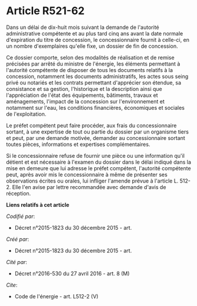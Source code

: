 # Article R521-62

Dans un délai de dix-huit mois suivant la demande de l'autorité administrative compétente et au plus tard cinq ans avant la
date normale d'expiration du titre de concession, le concessionnaire fournit à celle-ci, en un nombre d'exemplaires qu'elle
fixe, un dossier de fin de concession. 

Ce dossier comporte, selon des modalités de réalisation et de remise précisées par arrêté du ministre de l'énergie, les
éléments permettant à l'autorité compétente de disposer de tous les documents relatifs à la concession, notamment les
documents administratifs, les actes sous seing privé ou notariés et les contrats permettant d'apprécier son étendue, sa
consistance et sa gestion, l'historique et la description ainsi que l'appréciation de l'état des équipements, bâtiments,
travaux et aménagements, l'impact de la concession sur l'environnement et notamment sur l'eau, les conditions financières,
économiques et sociales de l'exploitation. 

Le préfet compétent peut faire procéder, aux frais du concessionnaire sortant, à une expertise de tout ou partie du dossier
par un organisme tiers et peut, par une demande motivée, demander au concessionnaire sortant toutes pièces, informations et
expertises complémentaires. 

Si le concessionnaire refuse de fournir une pièce ou une information qu'il détient et est nécessaire à l'examen du dossier
dans le délai indiqué dans la mise en demeure que lui adresse le préfet compétent, l'autorité compétente peut, après avoir
mis le concessionnaire à même de présenter ses observations écrites ou orales, lui infliger l'amende prévue à l'article L.
512-2. Elle l'en avise par lettre recommandée avec demande d'avis de réception.

**Liens relatifs à cet article**

_Codifié par_:

  - Décret n°2015-1823 du 30 décembre 2015 - art.

_Créé par_:

  - Décret n°2015-1823 du 30 décembre 2015 - art.

_Cité par_:

  - Décret n°2016-530 du 27 avril 2016 - art. 8 (M)

_Cite_:

  - Code de l'énergie - art. L512-2 (V)
